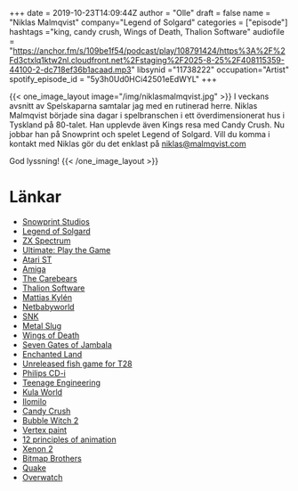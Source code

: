 +++
date = 2019-10-23T14:09:44Z
author = "Olle"
draft = false
name = "Niklas Malmqvist"
company="Legend of Solgard"
categories = ["episode"]
hashtags ="king, candy crush, Wings of Death, Thalion Software"
audiofile = "https://anchor.fm/s/109be1f54/podcast/play/108791424/https%3A%2F%2Fd3ctxlq1ktw2nl.cloudfront.net%2Fstaging%2F2025-8-25%2F408115359-44100-2-dc718ef36b1acaad.mp3"
libsynid ="11738222"
occupation="Artist"
spotify_episode_id = "5y3h0Ud0HCi42501eEdWYL"
+++ 

{{< one_image_layout image="/img/niklasmalmqvist.jpg" >}}
I veckans avsnitt av Spelskaparna samtalar jag med en rutinerad herre. Niklas Malmqvist började sina dagar i spelbranschen i ett överdimensionerat hus i Tyskland på 80-talet. Han upplevde även Kings resa med Candy Crush. Nu jobbar han på Snowprint och spelet Legend of Solgard. Vill du komma i kontakt med Niklas gör du det enklast på niklas@malmqvist.com

God lyssning!
{{< /one_image_layout >}}

# Länkar
* [Snowprint Studios](https://www.snowprintstudios.com/)
* [Legend of Solgard](https://www.youtube.com/channel/UC2WSV1xUpVjosQiX_kT4sxA)
* [ZX Spectrum](https://en.wikipedia.org/wiki/ZX_Spectrum)
* [Ultimate: Play the Game](https://www.youtube.com/watch?v=5ekkiftETwY)
* [Atari ST](https://en.wikipedia.org/wiki/Atari_ST)
* [Amiga](https://en.wikipedia.org/wiki/Amiga)
* [The Carebears](https://demozoo.org/groups/2050/)
* [Thalion Software](https://en.wikipedia.org/wiki/Thalion_Software)
* [Mattias Kylén](http://spelskaparna.com/episode/52/)
* [Netbabyworld](https://en.wikipedia.org/wiki/Netbabyworld)
* [SNK](https://en.wikipedia.org/wiki/SNK)
* [Metal Slug](https://www.youtube.com/watch?v=JCBzUXvy7sI )
* [Wings of Death](https://www.youtube.com/watch?v=RL9l2Z7sh2g)
* [Seven Gates of Jambala](https://www.youtube.com/watch?v=8GCPSoEfmdU)
* [Enchanted Land](https://www.youtube.com/watch?v=6zRggZ5QT4o)
* [Unreleased fish game for T28](/fish.html)
* [Philips CD-i](https://en.wikipedia.org/wiki/Philips_CD-i)
* [Teenage Engineering](https://teenage.engineering/)
* [Kula World](https://www.youtube.com/watch?v=Xcfc5ZU_ojo)
* [Ilomilo](https://www.youtube.com/watch?v=wpXWyWj2p04&t=641s)
* [Candy Crush](https://en.wikipedia.org/wiki/Candy_Crush_Saga)
* [Bubble Witch 2](https://king.com/game/bubblewitch2)
* [Vertex paint](https://en.wikipedia.org/wiki/Vertex_painting)
* [12 principles of animation](https://en.wikipedia.org/wiki/Twelve_basic_principles_of_animation)
* [Xenon 2](https://www.youtube.com/watch?v=v9nD9DQwd80)
* [Bitmap Brothers](https://en.wikipedia.org/wiki/The_Bitmap_Brothers)
* [Quake](https://www.youtube.com/watch?v=EbCHIYXBts0)
* [Overwatch](https://www.youtube.com/watch?v=dushZybUYnM)
